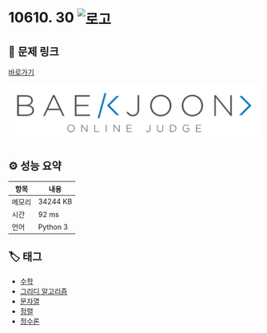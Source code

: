 # 10610. 30 <img src="https://d2gd6pc034wcta.cloudfront.net/tier/7.svg" alt="로고" height="32" style="vertical-align: middle;" />

## 🔗 문제 링크

[바로가기](https://www.acmicpc.net/problem/10610)

![백준 로고](../../images/boj.png)

## ⚙️ 성능 요약

| 항목   | 내용     |
| ------ | -------- |
| 메모리 | 34244 KB |
| 시간   | 92 ms    |
| 언어   | Python 3 |

## 🏷️ 태그

- [수학](https://www.acmicpc.net/problemset?sort=ac_desc&algo=124)
- [그리디 알고리즘](https://www.acmicpc.net/problemset?sort=ac_desc&algo=33)
- [문자열](https://www.acmicpc.net/problemset?sort=ac_desc&algo=158)
- [정렬](https://www.acmicpc.net/problemset?sort=ac_desc&algo=97)
- [정수론](https://www.acmicpc.net/problemset?sort=ac_desc&algo=95)
